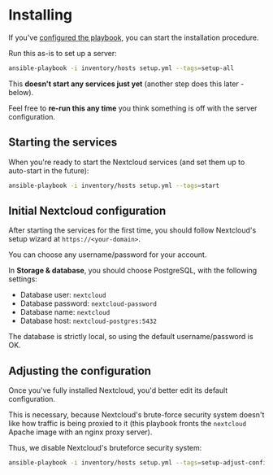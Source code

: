 # Installing

If you've [configured the playbook](configuring-playbook.md), you can start the installation procedure.

Run this as-is to set up a server:

```bash
ansible-playbook -i inventory/hosts setup.yml --tags=setup-all
```

This **doesn't start any services just yet** (another step does this later - below).

Feel free to **re-run this any time** you think something is off with the server configuration.


## Starting the services

When you're ready to start the Nextcloud services (and set them up to auto-start in the future):

```bash
ansible-playbook -i inventory/hosts setup.yml --tags=start
```


## Initial Nextcloud configuration

After starting the services for the first time, you should
follow Nextcloud's setup wizard at `https://<your-domain>`.

You can choose any username/password for your account.

In **Storage & database**, you should choose PostgreSQL, with the following settings:

- Database user: `nextcloud`
- Database password: `nextcloud-password`
- Database name: `nextcloud`
- Database host: `nextcloud-postgres:5432`

The database is strictly local, so using the default username/password is OK.


## Adjusting the configuration

Once you've fully installed Nextcloud, you'd better edit its default configuration.

This is necessary, because Nextcloud's brute-force security system doesn't like how traffic is being proxied to it
(this playbook fronts the `nextcloud` Apache image with an nginx proxy server).

Thus, we disable Nextcloud's bruteforce security system:

```bash
ansible-playbook -i inventory/hosts setup.yml --tags=setup-adjust-config
```